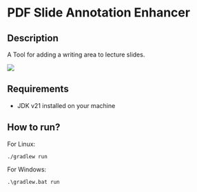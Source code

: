 # PDF Slide Annotation Enhancer
## Description
A Tool for adding a writing area to lecture slides.

![](https://github.com/BAAMMM1/OP-PDF-LectureSlides/blob/master/teaser.jpg)

## Requirements
- JDK v21 installed on your machine

## How to run?
For Linux:
```
./gradlew run
```

For Windows:
```
.\gradlew.bat run
```